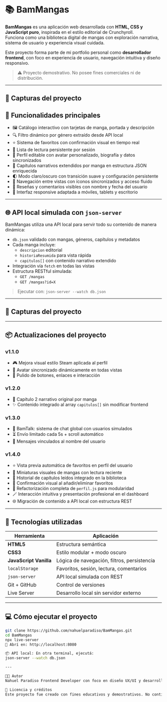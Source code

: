 # 📚 BamMangas

**BamMangas** es una aplicación web desarrollada con **HTML, CSS y JavaScript puro**, inspirada en el estilo editorial de Crunchyroll.  
Funciona como una biblioteca digital de mangas con exploración narrativa, sistema de usuario y experiencia visual cuidada.

Este proyecto forma parte de mi portfolio personal como **desarrollador frontend**, con foco en experiencia de usuario, navegación intuitiva y diseño responsivo.

> ⚠️ Proyecto demostrativo. No posee fines comerciales ni de distribución.

---

## 🧪 Capturas del proyecto



## 🎯 Funcionalidades principales

- 🖼️ Catálogo interactivo con tarjetas de manga, portada y descripción  
- 🔍 Filtro dinámico por género extraído desde API local  
- ⭐ Sistema de favoritos con confirmación visual en tiempo real  
- 📖 Lista de lectura persistente por sesión  
- 👤 Perfil editable con avatar personalizado, biografía y datos sincronizados  
- 📘 Capítulos narrativos extendidos por manga en estructura JSON enriquecida  
- 🌓 Modo claro/oscuro con transición suave y configuración persistente  
- 🔁 Navegación entre vistas con íconos sincronizados y acceso fluido  
- 💬 Reseñas y comentarios visibles con nombre y fecha del usuario  
- 📱 Interfaz responsive adaptada a móviles, tablets y escritorio  

---

## 🌐 API local simulada con `json-server`

BamMangas utiliza una API local para servir todo su contenido de manera dinámica:

- `db.json` validado con mangas, géneros, capítulos y metadatos  
- Cada manga incluye:  
  - `descripcion` editorial  
  - `historiaResumida` para vista rápida  
  - `capitulos[]` con contenido narrativo extendido  
- Integración vía `fetch` en todas las vistas  
- Estructura RESTful simulada:  
  - `GET /mangas`  
  - `GET /mangas?id=X`  

> Ejecutar con: `json-server --watch db.json`

---

## 🔎 Capturas del proyecto


---

## 📦 Actualizaciones del proyecto

### v1.1.0  
- 🎮 Mejora visual estilo Steam aplicada al perfil  
- 🔁 Avatar sincronizado dinámicamente en todas vistas  
- 🧼 Pulido de botones, enlaces e interacción  

### v1.2.0  
- 📘 Capítulo 2 narrativo original por manga  
- ✨ Contenido integrado al array `capitulos[]` sin modificar frontend  

### v1.3.0  
- 💬 BamTalk: sistema de chat global con usuarios simulados  
- ⏳ Envío limitado cada 5s + scroll automático  
- 👤 Mensajes vinculados al nombre del usuario  

### v1.4.0  
- ⭐ Vista previa automática de favoritos en perfil del usuario  
- 📖 Miniaturas visuales de mangas con lectura reciente  
- 📘 Historial de capítulos leídos integrado en la biblioteca  
- 🧠 Confirmación visual al añadir/eliminar favoritos  
- 🔧 Refactorización completa de `perfil.js` para modularidad  
- 🪄 Interacción intuitiva y presentación profesional en el dashboard  
- 🌐 Migración de contenido a API local con estructura REST

---

## 🧠 Tecnologías utilizadas

| Herramienta        | Aplicación |
|--------------------|------------|
| **HTML5**          | Estructura semántica  
| **CSS3**           | Estilo modular + modo oscuro  
| **JavaScript Vanilla** | Lógica de navegación, filtros, persistencia  
| `localStorage`     | Favoritos, sesión, lectura, comentarios  
| `json-server`      | API local simulada con REST  
| Git + GitHub       | Control de versiones  
| Live Server        | Desarrollo local sin servidor externo  

---

## 💻 Cómo ejecutar el proyecto

```bash
git clone https://github.com/nahuelparadiso/BamMangas.git
cd BamMangas
npx live-server
🔗 Abrí en: http://localhost:8080

📦 API local: En otra terminal, ejecutá:
json-server --watch db.json

---

👨‍💻 Autor
Nahuel Paradiso Frontend Developer con foco en diseño UX/UI y desarrollo web interactivo. 📍 Proyecto creado para portfolio personal y aprendizaje técnico.

📜 Licencia y créditos
Este proyecto fue creado con fines educativos y demostrativos. No contiene contenido original ni reproducción comercial. Todas las obras referenciadas pertenecen a sus respectivos autores/editoriales.